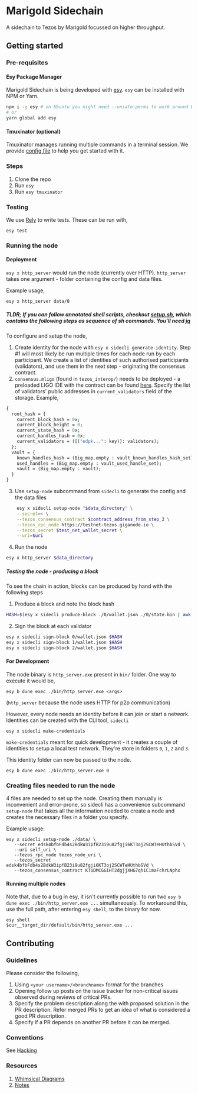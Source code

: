 # Marigold Sidechain

A sidechain to Tezos by Marigold focussed on higher throughput.

## Getting started

### Pre-requisites

#### Esy Package Manager

Marigold Sidechain is being developed with
[esy](https://esy.sh/). `esy` can be installed with NPM or Yarn.

```sh
npm i -g esy # on Ubuntu you might need --unsafe-perms to work around EACCES issues
# or
yarn global add esy
```

#### Tmuxinator (optional)

Tmuxinator manages running multiple commands in a terminal session. We
provide [config file](./.tmuxinator.yml) to help you get started with
it. 

### Steps

1. Clone the repo
2. Run `esy`
3. Run `esy tmuxinator`

### Testing

We use [Rely](https://reason-native.com/docs/rely/) to write
tests. These can be run with,

```
esy test
```

### Running the node

#### Deployment

`esy x http_server` would run the node (currently over HTTP). `http_server` takes one argument - folder containing the config and data files.

Example usage,

```sh
esy x http_server data/0
```

##### TLDR; If you can follow annotated shell scripts, checkout [setup.sh](./setup.sh), which contains the following steps as sequence of sh commands. You'll need [jq](https://github.com/stedolan/jq)

To configure and setup the node, 
1. Create identity for the node with `esy x sidecli generate-identity`. 
   Step #1 will most likely be run multiple times for each node run by each participant. We create a list of identities of such authorised participants (validators), and use them in the next step - originating the consensus contract.
2. `consensus.mligo` (found in `tezos_interop/`) needs to be deployed - a preloaded LIGO IDE with the contract can be found [here](https://ide.ligolang.org/p/-x6CdYJ5tIEaVzD9lGYsaA). Specify the list of validators' public addresses in `current_validators` field of the storage. Example,

```ml
{
  root_hash = {
    current_block_hash = 0x;
    current_block_height = 0;
    current_state_hash = 0x;
    current_handles_hash = 0x;
    current_validators = ([("edpk...": key)]: validators);
  };
  vault = {
    known_handles_hash = (Big_map.empty : vault_known_handles_hash_set);
    used_handles = (Big_map.empty : vault_used_handle_set);
    vault = (Big_map.empty : vault);
  }
}
```
3. Use `setup-node` subcommand from `sidecli` to generate the config and the data files

```sh
    esy x sidecli setup-node "$data_directory" \
	--secret=< \
	--tezos_consensus_contract $contract_address_from_step_2 \
	--tezos_rpc_node https://testnet-tezos.giganode.io \
	--tezos_secret $test_net_wallet_secret \
	--uri=$uri
```

4. Run the node

```sh
esy x http_server $data_directory
```

##### Testing the node - producing a block

  To see the chain in action, blocks can be produced by hand with the following steps
  
  1. Produce a block and note the block hash
  
  ```sh
  HASH=$(esy x sidecli produce-block ./0/wallet.json ./0/state.bin | awk '{ print $2 }')
  ```
  
  2. Sign the block at each validator
  
  ```sh
  esy x sidecli sign-block 0/wallet.json $HASH
  esy x sidecli sign-block 1/wallet.json $HASH
  esy x sidecli sign-block 2/wallet.json $HASH
  ```

#### For Development
The node binary is `http_server.exe` present in `bin/` folder. One way
to execute it would be,

```
esy b dune exec ./bin/http_server.exe <args>
```

(`http_server` because the node uses HTTP for p2p communication)

However, every node needs an identity before it can join or start a
network. Identities can be created with the CLI tool, `sidecli`

```
esy x sidecli make-credentials
```

`make-credentials` meant for quick development - it creates a couple
of identities to setup a local test network. They're store in folders
`0`, `1`, `2` and `3`.

This identity folder can now be passed to the node.

```
esy b dune exec ./bin/http_server.exe 0
```

### Creating files needed to run the node

4 files are needed to set up the node. Creating them manually is inconvenient and error-prone, so sidecli has a convenience subcommand `setup-node` that takes all the information needed to create a node and creates the necessary files in a folder you specify.

Example usage:

```
esy x sidecli setup-node ./data/ \
   --secret edsk4bfbFdb4s2BdkW3ipfB23i9u82fgji6KT3oj2SCWTeHUthbSVd \
   --uri self_uri \
   --tezos_rpc_node tezos_node_uri \
   --tezos_secret edsk4bfbFdb4s2BdkW3ipfB23i9u82fgji6KT3oj2SCWTeHUthbSVd \
   --tezos_consensus_contract KT1DMCGGiHT2dgjjXHG7qh1C1maFchrLNphx
```

#### Running multiple nodes
Note that, due to a bug in esy, it isn't currently possible to run two
`esy b dune exec ./bin/http_server.exe ...` simultaneously. To
workaround this, use the full path, after entering `esy shell`, to the binary for now.

```
esy shell
$cur__target_dir/default/bin/http_server.exe ...
```

## Contributing

### Guidelines

Please consider the following,

1. Using `<your username>/<branchname>` format for the branches
2. Opening follow up posts on the issue tracker for non-critical
   issues observed during reviews of critical PRs.
3. Specify the problem description along the with proposed solution 
   in the PR description. Refer merged PRs to get an idea of what is 
   considered a good PR description.
4. Specify if a PR depends on another PR before it can be merged.
   
### Conventions

See [Hacking](./HACKING.md)

### Resources

1. [Whimsical Diagrams](https://whimsical.com/sidechain-Hn48PizK75qk4weaU1GuVA)
2. [Notes](./notes)
